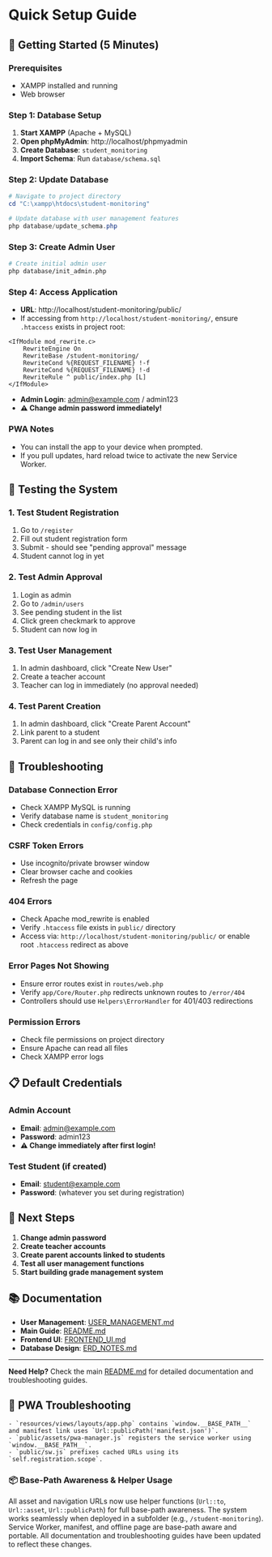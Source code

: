 # Quick Setup Guide

## 🚀 Getting Started (5 Minutes)

### Prerequisites
- XAMPP installed and running
- Web browser

### Step 1: Database Setup
1. **Start XAMPP** (Apache + MySQL)
2. **Open phpMyAdmin**: http://localhost/phpmyadmin
3. **Create Database**: `student_monitoring`
4. **Import Schema**: Run `database/schema.sql`

### Step 2: Update Database
```powershell
# Navigate to project directory
cd "C:\xampp\htdocs\student-monitoring"

# Update database with user management features
php database/update_schema.php
```

### Step 3: Create Admin User
```bash
# Create initial admin user
php database/init_admin.php
```

### Step 4: Access Application
- **URL**: http://localhost/student-monitoring/public/
- If accessing from `http://localhost/student-monitoring/`, ensure `.htaccess` exists in project root:
```
<IfModule mod_rewrite.c>
    RewriteEngine On
    RewriteBase /student-monitoring/
    RewriteCond %{REQUEST_FILENAME} !-f
    RewriteCond %{REQUEST_FILENAME} !-d
    RewriteRule ^ public/index.php [L]
</IfModule>
```
- **Admin Login**: admin@example.com / admin123
- **⚠️ Change admin password immediately!**

### PWA Notes
- You can install the app to your device when prompted.
- If you pull updates, hard reload twice to activate the new Service Worker.

## 🧪 Testing the System

### 1. Test Student Registration
1. Go to `/register`
2. Fill out student registration form
3. Submit - should see "pending approval" message
4. Student cannot log in yet

### 2. Test Admin Approval
1. Login as admin
2. Go to `/admin/users`
3. See pending student in the list
4. Click green checkmark to approve
5. Student can now log in

### 3. Test User Management
1. In admin dashboard, click "Create New User"
2. Create a teacher account
3. Teacher can log in immediately (no approval needed)

### 4. Test Parent Creation
1. In admin dashboard, click "Create Parent Account"
2. Link parent to a student
3. Parent can log in and see only their child's info

## 🔧 Troubleshooting

### Database Connection Error
- Check XAMPP MySQL is running
- Verify database name is `student_monitoring`
- Check credentials in `config/config.php`

### CSRF Token Errors
- Use incognito/private browser window
- Clear browser cache and cookies
- Refresh the page

### 404 Errors
- Check Apache mod_rewrite is enabled
- Verify `.htaccess` file exists in `public/` directory
- Access via: `http://localhost/student-monitoring/public/` or enable root `.htaccess` redirect as above

### Error Pages Not Showing
- Ensure error routes exist in `routes/web.php`
- Verify `app/Core/Router.php` redirects unknown routes to `/error/404`
- Controllers should use `Helpers\ErrorHandler` for 401/403 redirections

### Permission Errors
- Check file permissions on project directory
- Ensure Apache can read all files
- Check XAMPP error logs

## 📋 Default Credentials

### Admin Account
- **Email**: admin@example.com
- **Password**: admin123
- **⚠️ Change immediately after first login!**

### Test Student (if created)
- **Email**: student@example.com
- **Password**: (whatever you set during registration)

## 🎯 Next Steps

1. **Change admin password**
2. **Create teacher accounts**
3. **Create parent accounts linked to students**
4. **Test all user management functions**
5. **Start building grade management system**

## 📚 Documentation

- **User Management**: [USER_MANAGEMENT.md](USER_MANAGEMENT.md)
- **Main Guide**: [README.md](../README.md)
- **Frontend UI**: [FRONTEND_UI.md](FRONTEND_UI.md)
- **Database Design**: [ERD_NOTES.md](ERD_NOTES.md)

---

**Need Help?** Check the main [README.md](../README.md) for detailed documentation and troubleshooting guides.

## 🧩 PWA Troubleshooting

	- `resources/views/layouts/app.php` contains `window.__BASE_PATH__` and manifest link uses `Url::publicPath('manifest.json')`.
	- `public/assets/pwa-manager.js` registers the service worker using `window.__BASE_PATH__`.
	- `public/sw.js` prefixes cached URLs using its `self.registration.scope`.

### 📦 Base-Path Awareness & Helper Usage
All asset and navigation URLs now use helper functions (`Url::to`, `Url::asset`, `Url::publicPath`) for full base-path awareness.
The system works seamlessly when deployed in a subfolder (e.g., `/student-monitoring`).
Service Worker, manifest, and offline page are base-path aware and portable.
All documentation and troubleshooting guides have been updated to reflect these changes.

